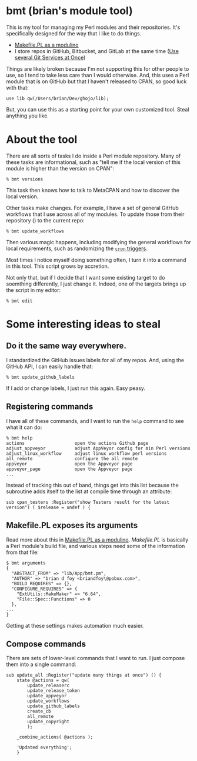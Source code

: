 # bmt (brian's module tool)

This is my tool for managing my Perl modules and their repositories. It's specifically
designed for the way that I like to do things.

* [Makefile.PL as a modulino](https://www.masteringperl.org/2015/01/makefile-pl-as-a-modulino/)
* I store repos in GitHub, Bitbucket, and GitLab at the same time ([Use several Git Services at Once](https://briandfoy.github.io/use-several-git-services-at-once/))

Things are likely broken because I'm not supporting this for other
people to use, so I tend to take less care than I would otherwise. And,
this uses a Perl module that is on GitHub but that I haven't released
to CPAN, so good luck with that:

	use lib qw(/Users/brian/Dev/ghojo/lib);

But, you can use this as a starting point for your own customized tool.
Steal anything you like.

# About the tool

There are all sorts of tasks I do inside a Perl module repository. Many
of these tasks are informational, such as "tell me if the local version
of this module is higher than the version on CPAN":

	% bmt versions

This task then knows how to talk to MetaCPAN and how to discover the
local version.

Other tasks make changes. For example, I have a set of general GitHub
workflows that I use across all of my modules. To update those from
their repository ([]()) to the current repo:

	% bmt update_workflows

Then various magic happens, including modifying the general workflows
for local requirements, such as randomizing the [`cron` triggers]().

Most times I notice myself doing something often, I turn it into a command
in this tool. This script grows by accretion.

Not only that, but if I decide that I want some existing target to do
soemthing differently, I just change it. Indeed, one of the targets
brings up the script in my editor:

	% bmt edit

# Some interesting ideas to steal

## Do it the same way everywhere.

I standardized the GitHub issues labels for all of my repos. And, using
the GitHub API, I can easily handle that:

	% bmt update_github_labels

If I add or change labels, I just run this again. Easy peasy.

## Registering commands

I have all of these commands, and I want to run the `help` command to
see what it can do:

	% bmt help
	actions                   open the actions Github page
	adjust_appveyor           adjust AppVeyor config for min Perl versions
	adjust_linux_workflow     adjust linux workflow perl versions
	all_remote                configure the all remote
	appveyor                  open the Appveyor page
	appveyor_page             open the Appveyor page
	...

Instead of tracking this out of band, things get into this list because
the subroutine adds itself to the list at compile time through an
attribute:

	sub cpan_testers :Register("show Testers result for the latest version") ( $release = undef ) {

## Makefile.PL exposes its arguments

Read more about this in [Makefile.PL as a modulino](https://www.masteringperl.org/2015/01/makefile-pl-as-a-modulino/).
*Makefile.PL* is basically a Perl module's build file, and various steps
need some of the information from that file:

    $ bmt arguments
	{
	  "ABSTRACT_FROM" => "lib/App/bmt.pm",
	  "AUTHOR" => "brian d foy <briandfoy\@pobox.com>",
	  "BUILD_REQUIRES" => {},
	  "CONFIGURE_REQUIRES" => {
		"ExtUtils::MakeMaker" => "6.64",
		"File::Spec::Functions" => 0
	  },
	...
	}

Getting at these settings makes automation much easier.

## Compose commands

There are sets of lower-level commands that I want to run.  I just compose
them into a single command:

	sub update_all :Register("update many things at once") () {
		state @actions = qw(
			update_releaserc
			update_release_token
			update_appveyor
			update_workflows
			update_github_labels
			create_cb
			all_remote
			update_copyright
			);

		_combine_actions( @actions );

		'Updated everything';
		}




